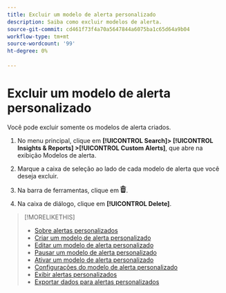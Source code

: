 ```yaml
---
title: Excluir um modelo de alerta personalizado
description: Saiba como excluir modelos de alerta.
source-git-commit: cd461f73f4a70a5647844a6075ba1c65d64a9b04
workflow-type: tm+mt
source-wordcount: '99'
ht-degree: 0%

---
```


# Excluir um modelo de alerta personalizado

Você pode excluir somente os modelos de alerta criados.

1. No menu principal, clique em **[!UICONTROL Search]> [!UICONTROL Insights & Reports] >[!UICONTROL Custom Alerts]**, que abre na exibição Modelos de alerta.

1. Marque a caixa de seleção ao lado de cada modelo de alerta que você deseja excluir.

1. Na barra de ferramentas, clique em ![Excluir](/help/search-social-commerce/assets/delete.png "Excluir").

1. Na caixa de diálogo, clique em **[!UICONTROL Delete]**.

>[!MORELIKETHIS]
>
>* [Sobre alertas personalizados](alert-about.md)
>* [Criar um modelo de alerta personalizado](alert-template-create.md)
>* [Editar um modelo de alerta personalizado](alert-template-edit.md)
>* [Pausar um modelo de alerta personalizado](alert-template-pause.md)
>* [Ativar um modelo de alerta personalizado](alert-template-activate.md)
>* [Configurações do modelo de alerta personalizado](alert-template-settings.md)
>* [Exibir alertas personalizados](alert-view.md)
>* [Exportar dados para alertas personalizados](alert-export-data.md)

